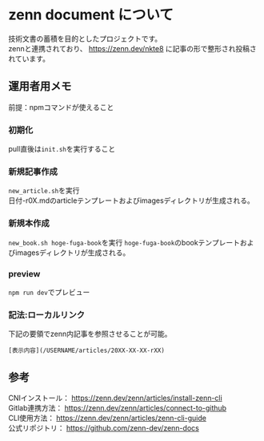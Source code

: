 # zenn document について

技術文書の蓄積を目的としたプロジェクトです。  
zennと連携されており、 https://zenn.dev/nkte8 に記事の形で整形され投稿されています。  

## 運用者用メモ  

前提：npmコマンドが使えること

### 初期化
pull直後は`init.sh`を実行すること  

### 新規記事作成
`new_article.sh`を実行  
日付-r0X.mdのarticleテンプレートおよびimagesディレクトリが生成される。

### 新規本作成

`new_book.sh hoge-fuga-book`を実行
`hoge-fuga-book`のbookテンプレートおよびimagesディレクトリが生成される。

### preview  

`npm run dev`でプレビュー

### 記法:ローカルリンク  

下記の要領でzenn内記事を参照させることが可能。  
```
[表示内容](/USERNAME/articles/20XX-XX-XX-rXX)
```

## 参考  

CNIインストール： https://zenn.dev/zenn/articles/install-zenn-cli  
Gitlab連携方法： https://zenn.dev/zenn/articles/connect-to-github  
CLI使用方法： https://zenn.dev/zenn/articles/zenn-cli-guide  
公式リポジトリ： https://github.com/zenn-dev/zenn-docs  